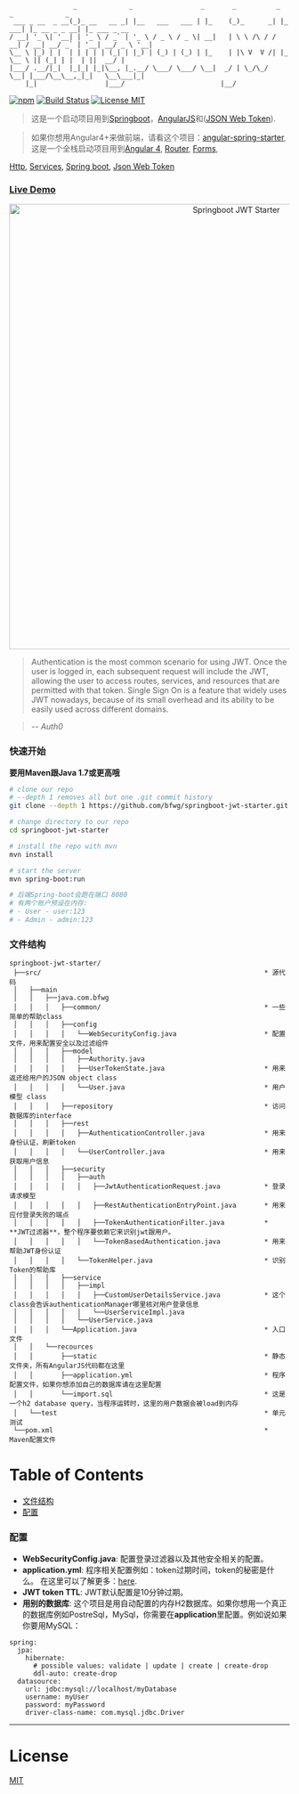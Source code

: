 ```
                _             _                 _       _          _         _             _
 ___ _ __  _ __(_)_ __   __ _| |__   ___   ___ | |_    (_)_      _| |_   ___| |_ __ _ _ __| |_ ___ _ __
/ __| '_ \| '__| | '_ \ / _` | '_ \ / _ \ / _ \| __|   | \ \ /\ / / __| / __| __/ _` | '__| __/ _ \ '__|
\__ \ |_) | |  | | | | | (_| | |_) | (_) | (_) | |_    | |\ V  V /| |_  \__ \ || (_| | |  | ||  __/ |
|___/ .__/|_|  |_|_| |_|\__, |_.__/ \___/ \___/ \__|  _/ | \_/\_/  \__| |___/\__\__,_|_|   \__\___|_|
    |_|                 |___/                        |__/
```

[![npm](https://img.shields.io/badge/demo-online-ed1c46.svg)](http://jwt.fanjin.io/)
[![Build Status](https://travis-ci.org/bfwg/springboot-jwt-starter.svg?branch=master)](https://travis-ci.org/bfwg/springboot-jwt-starter)
[![License MIT](https://img.shields.io/badge/license-MIT-blue.svg)](https://github.com/bfwg/springboot-jwt-starter/blob/master/LICENSE)

> 这是一个启动项目用到[Springboot](https://projects.spring.io/spring-boot/)，[AngularJS](https://angularjs.org/)和([JSON Web Token](https://jwt.io/)).


> 如果你想用Angular4+来做前端，请看这个项目：[angular-spring-starter](https://github.com/bfwg/angular-spring-starter), 这是一个全栈启动项目用到[Angular 4](https://angular.io), [Router](https://angular.io/docs/ts/latest/guide/router.html), [Forms](https://angular.io/docs/ts/latest/guide/forms.html),

[Http](https://angular.io/docs/ts/latest/guide/server-communication.html),
[Services](https://gist.github.com/gdi2290/634101fec1671ee12b3e#_follow_@AngularClass_on_twitter),
[Spring boot](https://projects.spring.io/spring-boot/),
[Json Web Token](https://jwt.io/)


### [Live Demo](http://jwt.fanjin.io)
<p align="center">
    <img width="800" alt="Springboot JWT Starter" src="https://cloud.githubusercontent.com/assets/12819525/24693784/23c8af14-1994-11e7-9984-ebf612f740ec.png">
</p>

> Authentication is the most common scenario for using JWT. Once the user is logged in, each subsequent request will include the JWT, allowing the user to access routes, services, and resources that are permitted with that token. Single Sign On is a feature that widely uses JWT nowadays, because of its small overhead and its ability to be easily used across different domains.

> -- <cite>Auth0</cite>


### 快速开始
**要用Maven跟Java 1.7或更高哦**

```bash
# clone our repo
# --depth 1 removes all but one .git commit history
git clone --depth 1 https://github.com/bfwg/springboot-jwt-starter.git

# change directory to our repo
cd springboot-jwt-starter

# install the repo with mvn
mvn install

# start the server
mvn spring-boot:run

# 后端Spring-boot会跑在端口 8080
# 有两个账户预设在内存:
# - User - user:123
# - Admin - admin:123
```


### 文件结构
```
springboot-jwt-starter/
 ├──src/                                                        * 源代码
 │   ├──main
 │   │   ├──java.com.bfwg
 │   │   │   ├──common/                                         * 一些简单的帮助class
 │   │   │   ├──config
 │   │   │   │   └──WebSecurityConfig.java                      * 配置文件，用来配置安全以及过滤组件
 │   │   │   ├──model
 │   │   │   │   ├──Authority.java
 │   │   │   │   ├──UserTokenState.java                         * 用来返还给用户的JSON object class
 │   │   │   │   └──User.java                                   * 用户模型 class
 │   │   │   ├──repository                                      * 访问数据库的interface
 │   │   │   ├──rest                                            
 │   │   │   │   ├──AuthenticationController.java               * 用来身份认证，刷新token
 │   │   │   │   └──UserController.java                         * 用来获取用户信息
 │   │   │   ├──security                                        
 │   │   │   │   ├──auth
 │   │   │   │   │   ├──JwtAuthenticationRequest.java           * 登录请求模型
 │   │   │   │   │   ├──RestAuthenticationEntryPoint.java       * 用来应付登录失败的端点
 │   │   │   │   │   ├──TokenAuthenticationFilter.java          * **JWT过滤器**，整个程序要依赖它来识别jwt跟用户。
 │   │   │   │   │   └──TokenBasedAuthentication.java           * 用来帮助JWT身份认证
 │   │   │   │   └──TokenHelper.java                            * 识别Token的帮助库
 │   │   │   ├──service
 │   │   │   │   ├──impl
 │   │   │   │   │   ├──CustomUserDetailsService.java           * 这个class会告诉authenticationManager哪里核对用户登录信息
 │   │   │   │   │   └──UserServiceImpl.java
 │   │   │   │   └──UserService.java
 │   │   │   └──Application.java                                * 入口文件
 │   │   └──recources
 │   │       ├──static                                          * 静态文件夹，所有AngularJS代码都在这里
 │   │       ├──application.yml                                 * 程序配置文件，如果你想添加自己的数据库请在这里配置
 │   │       └──import.sql                                      * 这是一个h2 database query，当程序运转时，这里的用户数据会被load到内存
 │   └──test                                                    * 单元测试
 └──pom.xml                                                     * Maven配置文件
```
# Table of Contents
* [文件结构](#文件结构)
* [配置](#配置)

### 配置
- **WebSecurityConfig.java**: 配置登录过滤器以及其他安全相关的配置。
- **application.yml**: 程序相关配置例如：token过期时间，token的秘密是什么。 在这里可以了解更多：[here](http://docs.spring.io/spring-boot/docs/current/reference/html/common-application-properties.html).
- **JWT token TTL**: JWT默认配置是10分钟过期。
- **用别的数据库**: 这个项目是用自动配置的内存H2数据库。如果你想用一个真正的数据库例如PostreSql，MySql，你需要在**application**里配置。例如说如果你要用MySQL：

```
spring:
  jpa:
    hibernate:
      # possible values: validate | update | create | create-drop
      ddl-auto: create-drop
  datasource:
    url: jdbc:mysql://localhost/myDatabase
    username: myUser
    password: myPassword
    driver-class-name: com.mysql.jdbc.Driver
```



___

# License
 [MIT](/LICENSE)

